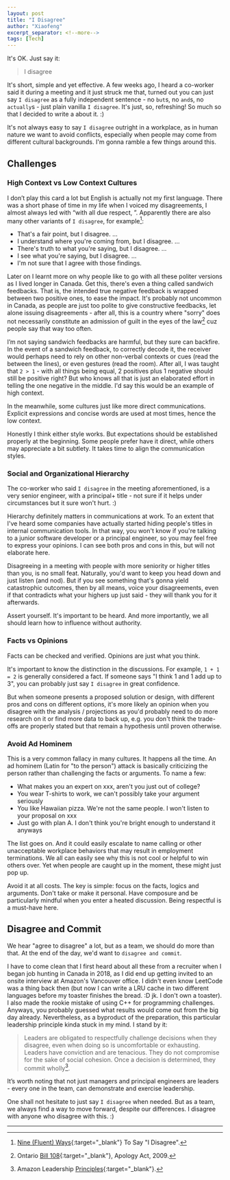 ```yaml
---
layout: post
title: "I Disagree"
author: "Xiaofeng"
excerpt_separator: <!--more-->
tags: [Tech]
---
```

It's OK. Just say it<!--more-->:

> I disagree

It's short, simple and yet effective. A few weeks ago, I heard a co-worker said it during a meeting and it just struck me that, turned out you can just say `I disagree` as a fully independent sentence - no `but`s, no `and`s, no `actually`s - just plain vanilla `I disagree`. It's just, so, refreshing! So much so that I decided to write a about it. :)

It's not always easy to say `I disagree` outright in a workplace, as in human nature we want to avoid conflicts, especially when people may come from different cultural backgrounds. I'm gonna ramble a few things around this.

## Challenges

### High Context vs Low Context Cultures

I don’t play this card a lot but English is actually not my first language. There was a short phase of time in my life when I voiced my disagreements, I almost always led with “with all due respect, ”. Apparently there are also many other variants of `I disagree`, for example[^fn1]:

* That's a fair point, but I disagree. ...
* I understand where you're coming from, but I disagree. ...
* There's truth to what you're saying, but I disagree. ...
* I see what you're saying, but I disagree. ...
* I'm not sure that I agree with those findings.

Later on I learnt more on why people like to go with all these politer versions as I lived longer in Canada. Get this, there's even a thing called sandwich feedbacks. That is, the intended true negative feedback is wrapped between two positive ones, to ease the impact. It's probably not uncommon in Canada, as people are just too polite to give constructive feedbacks, let alone issuing disagreements - after all, this is a country where "sorry" does not necessarily constitute an admission of guilt in the eyes of the law[^fn2] cuz people say that way too often.

I’m not saying sandwich feedbacks are harmful, but they sure can backfire. In the event of a sandwich feedback, to correctly decode it, the receiver would perhaps need to rely on other non-verbal contexts or cues (read the between the lines), or even gestures (read the room). After all, I was taught that `2 > 1` - with all things being equal, 2 positives plus 1 negative should still be positive right? But who knows all that is just an elaborated effort in telling the one negative in the middle. I'd say this would be an example of high context.

In the meanwhile, some cultures just like more direct communications. Explicit expressions and concise words are used at most times, hence the low context.

Honestly I think either style works. But expectations should be established properly at the beginning. Some people prefer have it direct, while others may appreciate a bit subtlety. It takes time to align the communication styles.

### Social and Organizational Hierarchy

The co-worker who said `I disagree` in the meeting aforementioned, is a very senior engineer, with a principal+ title - not sure if it helps under circumstances but it sure won't hurt. :)

Hierarchy definitely matters in communications at work. To an extent that I've heard some companies have actually started hiding people's titles in internal communication tools. In that way, you won't know if you're talking to a junior software developer or a principal engineer, so you may feel free to express your opinions. I can see both pros and cons in this, but will not elaborate here.

Disagreeing in a meeting with people with more seniority or higher titles than you, is no small feat. Naturally, you'd want to keep you head down and just listen (and nod). But if you see something that's gonna yield catastrophic outcomes, then by all means, voice your disagreements, even if that contradicts what your highers up just said - they will thank you for it afterwards.

Assert yourself. It's important to be heard. And more importantly, we all should learn how to influence without authority.

### Facts vs Opinions

Facts can be checked and verified. Opinions are just what you think.

It's important to know the distinction in the discussions. For example, `1 + 1 = 2` is generally considered a fact. If someone says "I think 1 and 1 add up to 3", you can probably just say `I disagree` in great confidence.

But when someone presents a proposed solution or design, with different pros and cons on different options, it's more likely an opinion when you disagree with the analysis / projections as you'd probably need to do more research on it or find more data to back up, e.g. you don't think the trade-offs are properly stated but that remain a hypothesis until proven otherwise.

### Avoid Ad Hominem

This is a very common fallacy in many cultures. It happens all the time. An ad hominem (Latin for "to the person") attack is basically criticizing the person rather than challenging the facts or arguments. To name a few:

* What makes you an expert on xxx, aren't you just out of college?
* You wear T-shirts to work, we can't possibly take your argument seriously
* You like Hawaiian pizza. We're not the same people. I won't listen to your proposal on xxx
* Just go with plan A. I don't think you're bright enough to understand it anyways

The list goes on. And it could easily escalate to name calling or other unacceptable workplace behaviors that may result in employment terminations. We all can easily see why this is not cool or helpful to win others over. Yet when people are caught up in the moment, these might just pop up.

Avoid it at all costs. The key is simple: focus on the facts, logics and arguments. Don't take or make it personal. Have composure and be particularly mindful when you enter a heated discussion. Being respectful is a must-have here.

## Disagree and Commit

We hear "agree to disagree" a lot, but as a team, we should do more than that. At the end of the day, we'd want to `disagree and commit`.

I have to come clean that I first heard about all these from a recruiter when I began job hunting in Canada in 2018, as I did end up getting invited to an onsite interview at Amazon's Vancouver office. I didn't even know LeetCode was a thing back then (but now I can write a LRU cache in two different languages before my toaster finishes the bread. :D jk. I don't own a toaster). I also made the rookie mistake of using C++ for programming challenges. Anyways, you probably guessed what results would come out from the big day already. Nevertheless, as a byproduct of the preparation, this particular leadership principle kinda stuck in my mind. I stand by it:

> Leaders are obligated to respectfully challenge decisions when they disagree, even when doing so is uncomfortable or exhausting. Leaders have conviction and are tenacious. They do not compromise for the sake of social cohesion. Once a decision is determined, they commit wholly[^fn3].

It’s worth noting that not just managers and principal engineers are leaders - every one in the team, can demonstrate and exercise leadership.

One shall not hesitate to just say `I disagree` when needed. But as a team, we always find a way to move forward, despite our differences. I disagree with anyone who disagree with this. :)

---
[^fn1]: [Nine (Fluent) Ways](https://languagetool.org/insights/post/i-disagree-synonyms){:target="_blank"} To Say "I Disagree".
[^fn2]: Ontario [Bill 108](https://www.ola.org/en/legislative-business/bills/parliament-39/session-1/bill-108){:target="_blank"}, Apology Act, 2009.
[^fn3]: Amazon Leadership [Principles](https://www.amazon.jobs/content/en/our-workplace/leadership-principles){:target="_blank"}.
